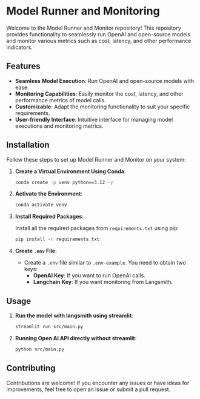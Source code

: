 # Model Runner and Monitoring

Welcome to the Model Runner and Monitor repository! This repository provides functionality to seamlessly run OpenAI and open-source models and monitor various metrics such as cost, latency, and other performance indicators.

## Features

- **Seamless Model Execution**: Run OpenAI and open-source models with ease.
- **Monitoring Capabilities**: Easily monitor the cost, latency, and other performance metrics of model calls.
- **Customizable**: Adapt the monitoring functionality to suit your specific requirements.
- **User-friendly Interface**: Intuitive interface for managing model executions and monitoring metrics.

## Installation

Follow these steps to set up Model Runner and Monitor on your system:

1. **Create a Virtual Environment Using Conda**:

    ```bash
    conda create -p venv python==3.12 -y
    ```

2. **Activate the Environment**:

    ```bash
    conda activate venv
    ```

3. **Install Required Packages**:

    Install all the required packages from `requirements.txt` using pip:

    ```bash
    pip install -r requirements.txt
    ```

4. **Create `.env` File**:

    - Create a `.env` file similar to `.env-example`. You need to obtain two keys:
      - **OpenAI Key**: If you want to run OpenAI calls.
      - **Langchain Key**: If you want monitoring from Langsmith.

## Usage

1. **Run the model with langsmith using streamlit**:

    ```bash
    streamlit run src/main.py
    ```

2. **Running Open AI API directly without streamlit**:

    ```bash
    python src/main.py
    ```

## Contributing

Contributions are welcome! If you encounter any issues or have ideas for improvements, feel free to open an issue or submit a pull request.